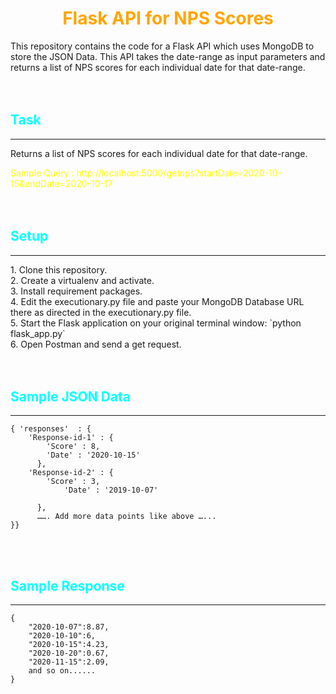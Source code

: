 <h1 align="center"><font color="orange"> Flask API for NPS Scores </font></h1>

This repository contains the code for a Flask API which uses MongoDB to store the JSON Data. This API takes the date-range as input parameters and returns a list of NPS scores for each individual date for that date-range.<br><br><br>

<h2><font color="cyan"> Task </font></h2>
<hr>
Returns a list of NPS scores for each individual date for that date-range.

<font color="yellow"> Sample Query : http://localhost:5000/getnps?startDate=2020-10-15&endDate=2020-10-17 </font>
<br><br><br>

<h2><font color="cyan"> Setup </font></h2>
<hr>
1. Clone this repository. <br>
2. Create a virtualenv and activate. <br>
3. Install requirement packages. <br>
4. Edit the executionary.py file and paste your MongoDB Database URL there as directed in the executionary.py file. <br>
5. Start the Flask application on your original terminal window: `python flask_app.py` <br>
6. Open Postman and send a get request.
<br><br><br>

<h2><font color="cyan"> Sample JSON Data </font></h2>

<hr>

```
{ 'responses'  : {
	'Response-id-1' : {
		'Score' : 8,
		'Date' : '2020-10-15'
      },
	'Response-id-2' : {
		'Score' : 3,
            'Date' : '2019-10-07'

      },
      ……. Add more data points like above …...
}}
```

<br><br>

<h2><font color="cyan"> Sample Response </font></h2>

<hr>

```
{
	"2020-10-07":8.87,
	"2020-10-10":6,
	"2020-10-15":4.23,
	"2020-10-20":0.67,
	"2020-11-15":2.09,
	and so on......
}

```
